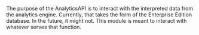 The purpose of the AnalyticsAPI is to interact with the interpreted data from the analytics engine.
Currently, that takes the form of the Enterprise Edition database. In the future, it might not.
This module is meant to interact with whatever serves that function.
